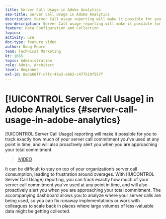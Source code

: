 ```yaml
---
title: Server Call Usage in Adobe Analytics
seo-title: Server Call Usage in Adobe Analytics
description: Server Call usage reporting will make it possible for you to track exactly how much of your server call commitment you’ve used at any point in time, and will also proactively alert you when you are approaching your total commitment.
seo-description: Server Call usage reporting will make it possible for you to track exactly how much of your server call commitment you’ve used at any point in time, and will also proactively alert you when you are approaching your total commitment.
feature: Data Configuration and Collection
topics: 
activity: use
doc-type: feature video
author: Doug Moore
team: Technical Marketing
kt: 1665
topic: Administration
role: Admin, Architect
level: Beginner
exl-id: 8ada68ff-c7fc-45e3-a663-c477519f557f
---
```

# [!UICONTROL Server Call Usage] in Adobe Analytics {#server-call-usage-in-adobe-analytics}

[!UICONTROL Server Call Usage] reporting will make it possible for you to track exactly how much of your server call commitment you’ve used at any point in time, and will also proactively alert you when you are approaching your total commitment.

>[!VIDEO](https://video.tv.adobe.com/v/23137/?quality=12)

It can be difficult to stay on top of your organization’s server call consumption, leading to frustration around overages. With [!UICONTROL Server Call Usage] reporting, you can track exactly how much of your server call commitment you’ve used at any point in time, and will also proactively alert you when you are approaching your total commitment. The accompanying dashboard allows you to analyze where your server calls are being used, so you can fix runaway implementations or work with colleagues to scale back in places where large volumes of less-valuable data might be getting collected.
